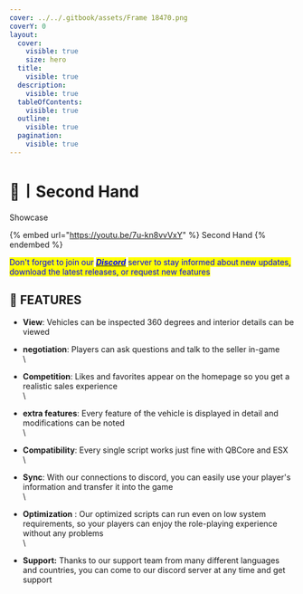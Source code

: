 ```yaml
---
cover: ../../.gitbook/assets/Frame 18470.png
coverY: 0
layout:
  cover:
    visible: true
    size: hero
  title:
    visible: true
  description:
    visible: true
  tableOfContents:
    visible: true
  outline:
    visible: true
  pagination:
    visible: true
---
```


# 🤝〡Second Hand

Showcase

{% embed url="https://youtu.be/7u-kn8vvVxY" %}
Second Hand
{% endembed %}

<mark style="color:blue;">Don't forget to join our</mark> [_<mark style="color:blue;">**Discord**</mark>_](https://discord.gg/8zhnDMMfNk) <mark style="color:blue;">server to stay informed about new updates, download the latest releases, or request new features</mark>

## 💎 **FEATURES**

* **View**: Vehicles can be inspected 360 degrees and interior details can be viewed\
  &#x20;
* **negotiation**: Players can ask questions and talk to the seller in-game\
  \

* **Competition**: Likes and favorites appear on the homepage so you get a realistic sales experience\
  \

* &#x20;**extra features**: Every feature of the vehicle is displayed in detail and modifications can be noted\
  \

* **Compatibility**: Every single script works just fine with QBCore and ESX\
  \

* **Sync**: With our connections to discord, you can easily use your player's information and transfer it into the game\
  \

* **Optimization** : Our optimized scripts can run even on low system requirements, so your players can enjoy the role-playing experience without any problems\
  \

* **Support:** Thanks to our support team from many different languages and countries, you can come to our discord server at any time and get support

